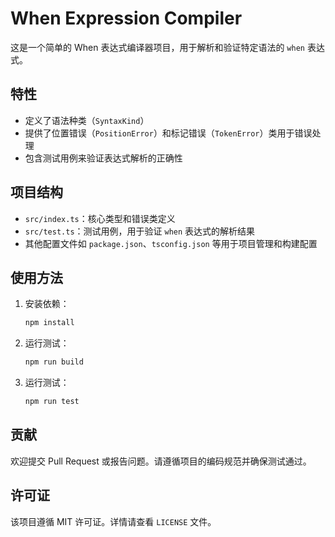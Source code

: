 # When Expression Compiler

这是一个简单的 When 表达式编译器项目，用于解析和验证特定语法的 `when` 表达式。

## 特性

- 定义了语法种类（`SyntaxKind`）
- 提供了位置错误（`PositionError`）和标记错误（`TokenError`）类用于错误处理
- 包含测试用例来验证表达式解析的正确性

## 项目结构

- `src/index.ts`：核心类型和错误类定义
- `src/test.ts`：测试用例，用于验证 `when` 表达式的解析结果
- 其他配置文件如 `package.json`、`tsconfig.json` 等用于项目管理和构建配置

## 使用方法

1. 安装依赖：
   ```bash
   npm install
   ```

2. 运行测试：
   ```bash
   npm run build
   ```

3. 运行测试：
   ```bash
   npm run test
   ```

## 贡献

欢迎提交 Pull Request 或报告问题。请遵循项目的编码规范并确保测试通过。

## 许可证

该项目遵循 MIT 许可证。详情请查看 `LICENSE` 文件。